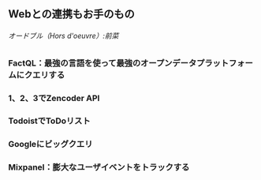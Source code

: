 ## Webとの連携もお手のもの

###### オードブル（Hors d'oeuvre）:前菜

### FactQL：最強の言語を使って最強のオープンデータプラットフォームにクエリする
### 1、2、3でZencoder API
### TodoistでToDoリスト
### Googleにビッグクエリ
### Mixpanel：膨大なユーザイベントをトラックする
